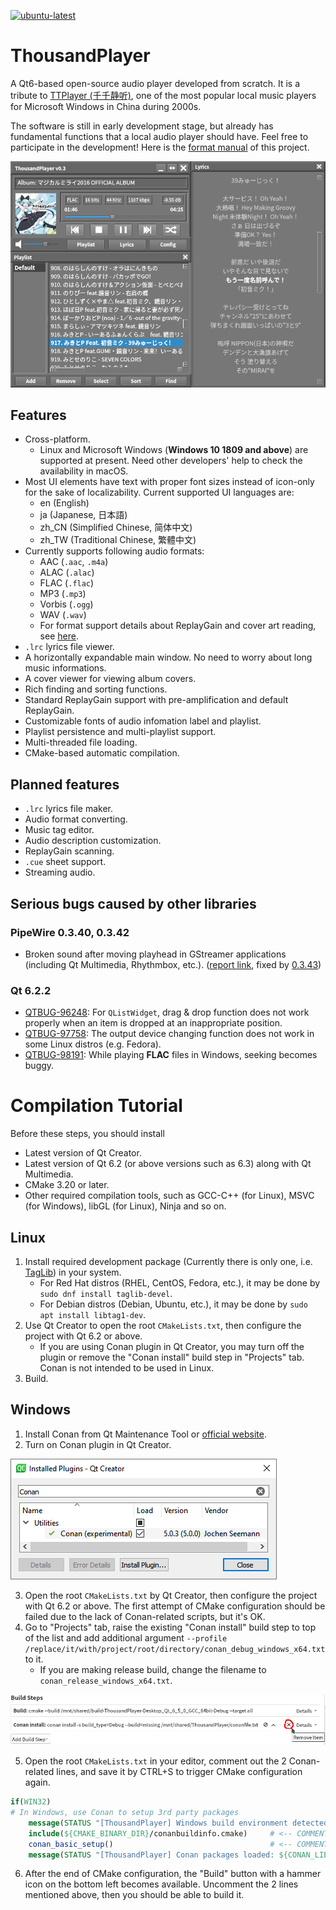 <!--Last update: 2021-12-14 UTC-->
<!--
# Page Languages

- **English**
- [日本語](README_ja.md)
- [简体中文](README_zh-CN.md) - [繁體中文](README_zh-TW.md)

---
-->

[![ubuntu-latest](https://github.com/ZXfkSIE/ThousandPlayer/actions/workflows/ubuntu-latest.yml/badge.svg)](https://github.com/ZXfkSIE/ThousandPlayer/actions/workflows/ubuntu-latest.yml)

# ThousandPlayer
A Qt6-based open-source audio player developed from scratch. It is a tribute to [TTPlayer (千千静听)](https://zh.wikipedia.org/wiki/千千音乐播放器),
one of the most popular local music players for Microsoft Windows in China during 2000s.

The software is still in early development stage,
but already has fundamental functions that a local audio player should have. Feel free to participate in the development! Here is the [format manual](Format.md) of this project.

![](figure/screenshot.png)

## Features
- Cross-platform.
  - Linux and Microsoft Windows (**Windows 10 1809 and above**) are supported at present. Need other developers' help to check the availability in macOS.
- Most UI elements have text with proper font sizes instead of icon-only for the sake of localizability. Current supported UI languages are:
  - en (English)
  - ja (Japanese, 日本語)
  - zh_CN (Simplified Chinese, 简体中文)
  - zh_TW (Traditional Chinese, 繁體中文)
- Currently supports following audio formats:
  - AAC (`.aac`, `.m4a`)
  - ALAC (`.alac`)
  - FLAC (`.flac`)
  - MP3 (`.mp3`)
  - Vorbis (`.ogg`)
  - WAV (`.wav`)
  - For format support details about ReplayGain and cover art reading, see [here](SupportInfo.md).
- `.lrc` lyrics file viewer.
- A horizontally expandable main window. No need to worry about long music informations.
- A cover viewer for viewing album covers.
- Rich finding and sorting functions.
- Standard ReplayGain support with pre-amplification and default ReplayGain.
- Customizable fonts of audio infomation label and playlist.
- Playlist persistence and multi-playlist support.
- Multi-threaded file loading.
- CMake-based automatic compilation.

## Planned features
- `.lrc` lyrics file maker.
- Audio format converting.
- Music tag editor.
- Audio description customization.
- ReplayGain scanning.
- `.cue` sheet support.
- Streaming audio.

## Serious bugs caused by other libraries
### PipeWire 0.3.40, 0.3.42
- Broken sound after moving playhead in GStreamer applications (including Qt Multimedia, Rhythmbox, etc.). ([report link](https://bugzilla.redhat.com/show_bug.cgi?id=2031441), fixed by [0.3.43](https://gitlab.freedesktop.org/pipewire/pipewire/-/releases/0.3.43))

### Qt 6.2.2
- [QTBUG-96248](https://bugreports.qt.io/browse/QTBUG-96248): For `QListWidget`, drag & drop function does not work properly when an item is dropped at an inappropriate position.
- [QTBUG-97758](https://bugreports.qt.io/browse/QTBUG-97758): The output device changing function does not work in some Linux distros (e.g. Fedora).
- [QTBUG-98191](https://bugreports.qt.io/browse/QTBUG-98191): While playing **FLAC** files in Windows, seeking becomes buggy.

# Compilation Tutorial

Before these steps, you should install
- Latest version of Qt Creator.
- Latest version of Qt 6.2 (or above versions such as 6.3) along with Qt Multimedia.
- CMake 3.20 or later.
- Other required compilation tools, such as GCC-C++ (for Linux), MSVC (for Windows), libGL (for Linux), Ninja and so on.

## Linux
1. Install required development package (Currently there is only one, i.e. [TagLib](https://taglib.org/)) in your system.
   - For Red Hat distros (RHEL, CentOS, Fedora, etc.), it may be done by `sudo dnf install taglib-devel`.
   - For Debian distros (Debian, Ubuntu, etc.), it may be done by `sudo apt install libtag1-dev`.
2. Use Qt Creator to open the root `CMakeLists.txt`,
then configure the project with Qt 6.2 or above.
   - If you are using Conan plugin in Qt Creator, you may turn off the plugin or remove the "Conan install" build step in "Projects" tab. Conan is not intended to be used in Linux.
3. Build.

## Windows
1. Install Conan from Qt Maintenance Tool or [official website](https://conan.io/downloads.html).
2. Turn on Conan plugin in Qt Creator.

![](figure/ConanPlugin.png)

3. Open the root `CMakeLists.txt` by Qt Creator,
then configure the project with Qt 6.2 or above. The first attempt of CMake configuration should be failed due to the lack of Conan-related scripts, but it's OK.
4. Go to "Projects" tab, raise the existing "Conan install" build step to top of the list and add additional argument `--profile /replace/it/with/project/root/directory/conan_debug_windows_x64.txt` to it.
   - If you are making release build, change the filename to `conan_release_windows_x64.txt`.

![](figure/ConanInstallBuildStep.png)

5.  Open the root `CMakeLists.txt` in your editor, comment out the 2 Conan-related lines, and save it by CTRL+S to trigger CMake configuration again.
```cmake
if(WIN32)
# In Windows, use Conan to setup 3rd party packages
    message(STATUS "[ThousandPlayer] Windows build environment detected.")
    include(${CMAKE_BINARY_DIR}/conanbuildinfo.cmake)     # <-- COMMENT OUT!              
    conan_basic_setup()                                   # <-- COMMENT OUT!
    message(STATUS "[ThousandPlayer] Conan packages loaded: ${CONAN_LIBS}")
```
6. After the end of CMake configuration, the "Build" button with a hammer icon on the bottom left becomes available. Uncomment the 2 lines mentioned above, then you should be able to build it.
